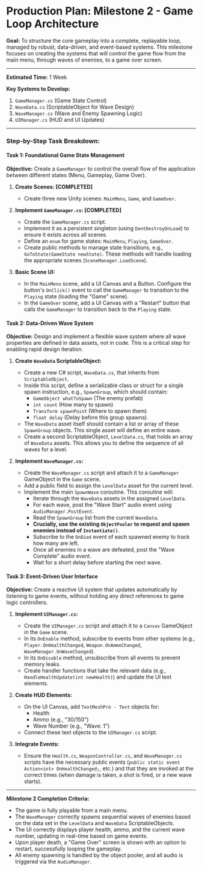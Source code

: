 # **Production Plan: Milestone 2 - Game Loop Architecture**

**Goal:** To structure the core gameplay into a complete, replayable loop, managed by robust, data-driven, and event-based systems. This milestone focuses on creating the systems that will control the game flow from the main menu, through waves of enemies, to a game over screen.

---

**Estimated Time:** 1 Week

**Key Systems to Develop:**
1.  `GameManager.cs` (Game State Control)
2.  `WaveData.cs` (ScriptableObject for Wave Design)
3.  `WaveManager.cs` (Wave and Enemy Spawning Logic)
4.  `UIManager.cs` (HUD and UI Updates)

---

### **Step-by-Step Task Breakdown:**

#### **Task 1: Foundational Game State Management**

**Objective:** Create a `GameManager` to control the overall flow of the application between different states (Menu, Gameplay, Game Over).

1.  **Create Scenes: [COMPLETED]**
    *   Create three new Unity scenes: `MainMenu`, `Game`, and `GameOver`.

2.  **Implement `GameManager.cs`: [COMPLETED]**
    *   Create the `GameManager.cs` script.
    *   Implement it as a persistent singleton (using `DontDestroyOnLoad`) to ensure it exists across all scenes.
    *   Define an `enum` for game states: `MainMenu`, `Playing`, `GameOver`.
    *   Create public methods to manage state transitions, e.g., `GoToState(GameState newState)`. These methods will handle loading the appropriate scenes (`SceneManager.LoadScene`).

3.  **Basic Scene UI:**
    *   In the `MainMenu` scene, add a UI Canvas and a Button. Configure the button's `OnClick()` event to call the `GameManager` to transition to the `Playing` state (loading the "Game" scene).
    *   In the `GameOver` scene, add a UI Canvas with a "Restart" button that calls the `GameManager` to transition back to the `Playing` state.

#### **Task 2: Data-Driven Wave System**

**Objective:** Design and implement a flexible wave system where all wave properties are defined in data assets, not in code. This is a critical step for enabling rapid design iteration.

1.  **Create `WaveData` ScriptableObject:**
    *   Create a new C# script, `WaveData.cs`, that inherits from `ScriptableObject`.
    *   Inside this script, define a serializable class or struct for a single spawn instruction, e.g., `SpawnGroup`, which should contain:
        *   `GameObject whatToSpawn` (The enemy prefab)
        *   `int count` (How many to spawn)
        *   `Transform spawnPoint` (Where to spawn them)
        *   `float delay` (Delay before this group spawns)
    *   The `WaveData` asset itself should contain a list or array of these `SpawnGroup` objects. This single asset will define an entire wave.
    *   Create a second ScriptableObject, `LevelData.cs`, that holds an array of `WaveData` assets. This allows you to define the sequence of all waves for a level.

2.  **Implement `WaveManager.cs`:**
    *   Create the `WaveManager.cs` script and attach it to a `GameManager` GameObject in the `Game` scene.
    *   Add a public field to assign the `LevelData` asset for the current level.
    *   Implement the main `SpawnWave` coroutine. This coroutine will:
        *   Iterate through the `WaveData` assets in the assigned `LevelData`.
        *   For each wave, post the "Wave Start" audio event using `AudioManager.PostEvent`.
        *   Read the `SpawnGroup` list from the current `WaveData`.
        *   **Crucially, use the existing `ObjectPooler` to request and spawn enemies instead of `Instantiate()`**.
        *   Subscribe to the `OnDied` event of each spawned enemy to track how many are left.
        *   Once all enemies in a wave are defeated, post the "Wave Complete" audio event.
        *   Wait for a short delay before starting the next wave.

#### **Task 3: Event-Driven User Interface**

**Objective:** Create a reactive UI system that updates automatically by listening to game events, without holding any direct references to game logic controllers.

1.  **Implement `UIManager.cs`:**
    *   Create the `UIManager.cs` script and attach it to a `Canvas` GameObject in the `Game` scene.
    *   In its `OnEnable` method, subscribe to events from other systems (e.g., `Player.OnHealthChanged`, `Weapon.OnAmmoChanged`, `WaveManager.OnWaveChanged`).
    *   In its `OnDisable` method, unsubscribe from all events to prevent memory leaks.
    *   Create handler functions that take the relevant data (e.g., `HandleHealthUpdate(int newHealth)`) and update the UI text elements.

2.  **Create HUD Elements:**
    *   On the UI Canvas, add `TextMeshPro - Text` objects for:
        *   Health
        *   Ammo (e.g., "30/150")
        *   Wave Number (e.g., "Wave: 1")
    *   Connect these text objects to the `UIManager.cs` script.

3.  **Integrate Events:**
    *   Ensure the `Health.cs`, `WeaponController.cs`, and `WaveManager.cs` scripts have the necessary public events (`public static event Action<int> OnHealthChanged;`, etc.) and that they are invoked at the correct times (when damage is taken, a shot is fired, or a new wave starts).

---

**Milestone 2 Completion Criteria:**
*   The game is fully playable from a main menu.
*   The `WaveManager` correctly spawns sequential waves of enemies based on the data set in the `LevelData` and `WaveData` ScriptableObjects.
*   The UI correctly displays player health, ammo, and the current wave number, updating in real-time based on game events.
*   Upon player death, a "Game Over" screen is shown with an option to restart, successfully looping the gameplay.
*   All enemy spawning is handled by the object pooler, and all audio is triggered via the `AudioManager`.
